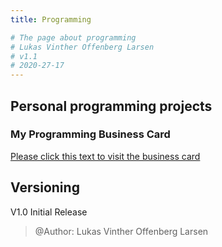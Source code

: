 ```yaml
---
title: Programming

# The page about programming
# Lukas Vinther Offenberg Larsen
# v1.1
# 2020-27-17
---
```


## Personal programming projects

### My Programming Business Card

[Please click this text to visit the business card](https://lvol98.github.io/business_card/#/)

## Versioning

V1.0 Initial Release 
> @Author: Lukas Vinther Offenberg Larsen
